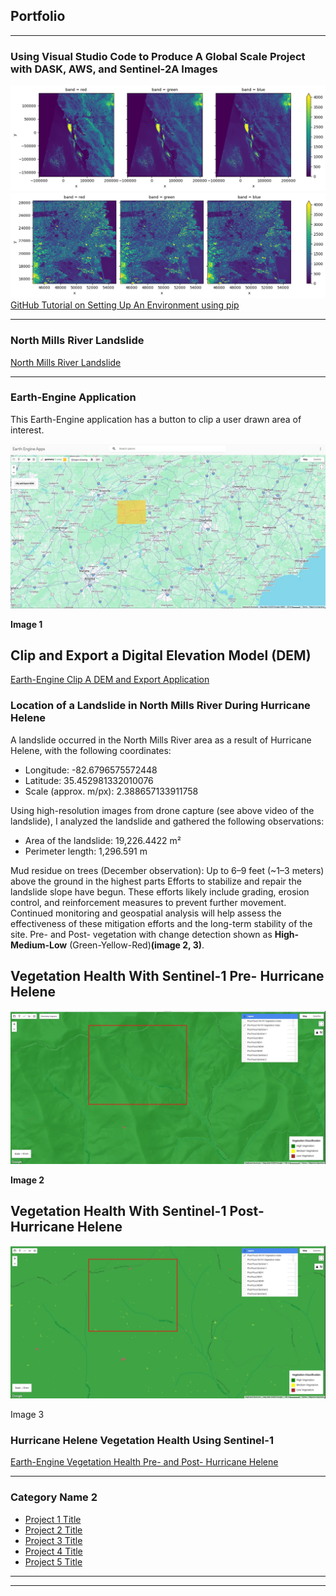 ## Portfolio

---

### Using Visual Studio Code to Produce A Global Scale Project with DASK, AWS, and Sentinel-2A Images

<img src="images/RGB_Image_SanFrancisco.png"/>
<img src="images/rgb_showing_urbanhotspots.png"/>
<a href='https://github.com/geodegarmo/maxar_project'>GitHub Tutorial on Setting Up An Environment using pip</a>

---
### North Mills River Landslide
<a href='https://sooners-my.sharepoint.com/:v:/r/personal/christopher_j_degarmo-1_ou_edu/Documents/Attachments/MappedLandslide_withDEMS2.mp4?csf=1&web=1&e=LYjyLx&nav=eyJyZWZlcnJhbEluZm8iOnsicmVmZXJyYWxBcHAiOiJTdHJlYW1XZWJBcHAiLCJyZWZlcnJhbFZpZXciOiJTaGFyZURpYWxvZy1MaW5rIiwicmVmZXJyYWxBcHBQbGF0Zm9ybSI6IldlYiIsInJlZmVycmFsTW9kZSI6InZpZXcifX0%3D'>North Mills River Landslide</a>

---
### Earth-Engine Application
<p>This Earth-Engine application has a button to clip a user drawn area of interest.</p>
<img src="images/earth-engine_app.jpg"/>
<p><b>Image 1</b></p>
<h2>Clip and Export a Digital Elevation Model (DEM)</h2>
<a href='https://ee-degarmocjd.projects.earthengine.app/view/clipdems'>Earth-Engine Clip A DEM and Export Application</a>

<h3>Location of a Landslide in North Mills River During Hurricane Helene</h3>
<p>
A landslide occurred in the North Mills River area as a result of Hurricane Helene, with the following coordinates:

- Longitude: -82.6796575572448
- Latitude: 35.452981332010076
- Scale (approx. m/px): 2.388657133911758

Using high-resolution images from drone capture (see above video of the landslide), I analyzed the landslide and gathered the following observations:

- Area of the landslide: 19,226.4422 m²
- Perimeter length: 1,296.591 m

Mud residue on trees (December observation): Up to 6–9 feet (~1–3 meters) above the ground in the highest parts
Efforts to stabilize and repair the landslide slope have begun. These efforts likely include grading, erosion control, and reinforcement measures to prevent further movement. Continued monitoring and geospatial analysis will help assess the effectiveness of these mitigation efforts and the long-term stability of the site.  Pre- and Post- vegetation with change detection shown as <b>High-Medium-Low</b> (Green-Yellow-Red)<b>(image 2, 3)</b>.</p>
<h2>Vegetation Health With Sentinel-1 Pre- Hurricane Helene</h2>
<img src="images/Pre_Flood_VV-VH_Vegetation_Index.jpg"/>
<p><b>Image 2</b></p>
<h2>Vegetation Health With Sentinel-1 Post- Hurricane Helene</h2>
<img src="images/Post_Flood_VV-VH_Vegetation_Index.jpg"/>
<p>Image 3</p>
<h3>Hurricane Helene Vegetation Health Using Sentinel-1</h3>
<a href='https://ee-degarmocjd.projects.earthengine.app/view/vegetationhealths1-s2'>Earth-Engine Vegetation Health Pre- and Post- Hurricane Helene</a>

---

### Category Name 2

- [Project 1 Title](http://example.com/)
- [Project 2 Title](http://example.com/)
- [Project 3 Title](http://example.com/)
- [Project 4 Title](http://example.com/)
- [Project 5 Title](http://example.com/)

---




---

<!-- Remove above link if you don't want to attibute -->
